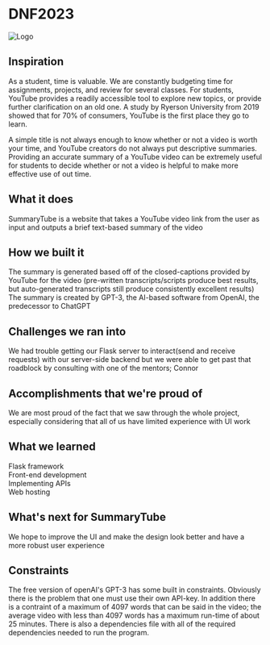 # DNF2023

![Logo](https://user-images.githubusercontent.com/89994695/211187122-ebcb2927-fd96-4c75-88fc-b7acae400bc0.png)

## Inspiration

As a student, time is valuable. We are constantly budgeting time for assignments, projects, and review for several classes. For students, YouTube provides a readily accessible tool to explore new topics, or provide further clarification on an old one. A study by Ryerson University from 2019 showed that for 70% of consumers, YouTube is the first place they go to learn.  

A simple title is not always enough to know whether or not a video is worth your time, and YouTube creators do not always put descriptive summaries. Providing an accurate summary of a YouTube video can be extremely useful for students to decide whether or not a video is helpful to make more effective use of out time. 

## What it does

SummaryTube is a website that takes a YouTube video link from the user as input and outputs a brief text-based summary of the video

## How we built it

The summary is generated based off of the closed-captions provided by YouTube for the video (pre-written transcripts/scripts produce best results, but auto-generated transcripts still produce consistently excellent results) 
The summary is created by GPT-3, the AI-based software from OpenAI, the predecessor to ChatGPT

## Challenges we ran into

We had trouble getting our Flask server to interact(send and receive requests) with our server-side backend but we were able to get past that roadblock by consulting with one of the mentors; Connor

## Accomplishments that we're proud of

We are most proud of the fact that we saw through the whole project, especially considering that all of us have limited experience with UI work

## What we learned

Flask framework\
Front-end development\
Implementing APIs\
Web hosting

## What's next for SummaryTube

We hope to improve the UI and make the design look better and have a more robust user experience

## Constraints

The free version of openAI's GPT-3 has some built in constraints. Obviously there is the problem that one must use their own API-key. In addition there is a contraint of a maximum of 4097 words that can be said in the video; the average video with less than 4097 words has a maximum run-time of about 25 minutes.
There is also a dependencies file  with all of the required dependencies needed to run the program.

